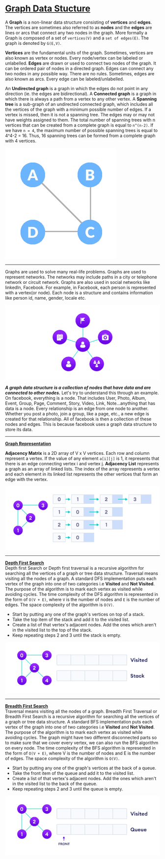 # [Graph Data Stucture](https://www.programiz.com/dsa/graph)

A **Graph** is a non-linear data structure consisting of **vertices** and **edges**. The vertices are sometimes also referred to as **nodes** and the **edges** are lines or arcs that connect any two nodes in the graph. More formally a Graph is composed of a set of `vertices(V)` and a `set of edges(E)`. The graph is denoted by `G(E,V)`.

**Vertices** are the fundamental units of the graph. Sometimes, vertices are also known as vertex or nodes. Every node/vertex can be labeled or unlabelled. **Edges** are drawn or used to connect two nodes of the graph. It can be ordered pair of nodes in a directed graph. Edges can connect any two nodes in any possible way. There are no rules. Sometimes, edges are also known as arcs. Every edge can be labeled/unlabelled.

An **Undirected graph** is a graph in which the edges do not point in any direction (ie. the edges are bidirectional).
A **Connected graph** is a graph in which there is always a path from a vertex to any other vertex.
A **Spanning tree** is a sub-graph of an undirected connected graph, which includes all the vertices of the graph with a minimum possible number of edges. If a vertex is missed, then it is not a spanning tree.
The edges may or may not have weights assigned to them. The total number of spanning trees with n vertices that can be created from a complete graph is equal to `n^(n-2)`. If we have `n = 4`, the maximum number of possible spanning trees is equal to 4^4-2 = 16. Thus, 16 spanning trees can be formed from a complete graph with 4 vertices.

![](assets/Graph%20types.gif)

---
Graphs are used to solve many real-life problems. Graphs are used to represent networks. The networks may include paths in a city or telephone network or circuit network. Graphs are also used in social networks like linkedIn, Facebook. For example, in Facebook, each person is represented with a vertex(or node). Each node is a structure and contains information like person id, name, gender, locale etc.

![Facebook Graph](assets/Facebook.gif)

***A graph data structure is a collection of nodes that have data and are connected to other nodes.*** Let's try to understand this through an example. On facebook, everything is a node. That includes User, Photo, Album, Event, Group, Page, Comment, Story, Video, Link, Note...anything that has data is a node.
Every relationship is an edge from one node to another. Whether you post a photo, join a group, like a page, etc., a new edge is created for that relationship. All of facebook is then a collection of these nodes and edges. This is because facebook uses a graph data structure to store its data.

---
[**Graph Representation**](https://www.programiz.com/dsa/graph)<br />

**Adjacency Matrix** is a 2D array of V x V vertices. Each row and column represent a vertex.
If the value of any element `a[i][j]` is 1, it represents that there is an edge connecting vertex i and vertex j. **Adjacency List** represents a graph as an array of linked lists.
The index of the array represents a vertex and each element in its linked list represents the other vertices that form an edge with the vertex.

![Graph Representation](assets/Graph%20Representation.gif)

---
[**Depth First Search**](https://www.programiz.com/dsa/graph-dfs)<br />
Depth first Search or Depth first traversal is a recursive algorithm for searching all the vertices of a graph or tree data structure. Traversal means visiting all the nodes of a graph. A standard DFS implementation puts each vertex of the graph into one of two categories i.e **Visited** and **Not Visited**. The purpose of the algorithm is to mark each vertex as visited while avoiding cycles. The time complexity of the DFS algorithm is represented in the form of `O(V + E)`, where `V` is the number of nodes and `E` is the number of edges. The space complexity of the algorithm is `O(V)`.

- Start by putting any one of the graph's vertices on top of a stack.
- Take the top item of the stack and add it to the visited list.
- Create a list of that vertex's adjacent nodes. Add the ones which aren't in the visited list to the top of the stack.
- Keep repeating steps 2 and 3 until the stack is empty.
  
![Depth First Search](assets/Depth%20First%20Search.gif)

---
[**Breadth First Search**](https://www.programiz.com/dsa/graph-bfs)<br />
Traversal means visiting all the nodes of a graph. Breadth First Traversal or Breadth First Search is a recursive algorithm for searching all the vertices of a graph or tree data structure. A standard BFS implementation puts each vertex of the graph into one of two categories i.e **Visited** and **Not Visited**. The purpose of the algorithm is to mark each vertex as visited while avoiding cycles. The graph might have two different disconnected parts so to make sure that we cover every vertex, we can also run the BFS algorithm on every node. The time complexity of the BFS algorithm is represented in the form of `O(V + E)`, where V is the number of nodes and E is the number of edges. The space complexity of the algorithm is `O(V)`.

- Start by putting any one of the graph's vertices at the back of a queue.
- Take the front item of the queue and add it to the visited list.
- Create a list of that vertex's adjacent nodes. Add the ones which aren't in the visited list to the back of the queue.
- Keep repeating steps 2 and 3 until the queue is empty.
  
![Breadth First Search](assets/Breadth%20First%20Search.gif)

